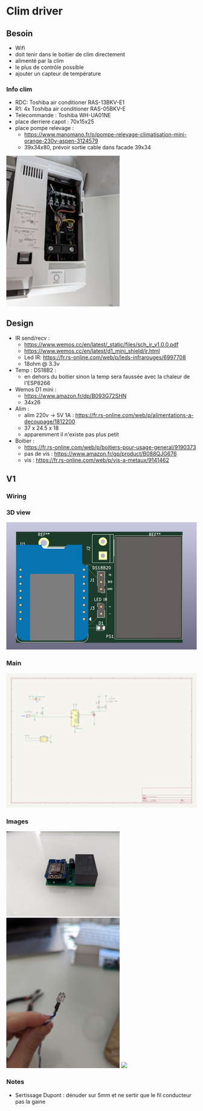 # Clim driver

## Besoin

- Wifi
- doit tenir dans le boitier de clim directement
- alimenté par la clim
- le plus de contrôle possible
- ajouter un capteur de température

### Info clim

- RDC: Toshiba air conditioner RAS-13BKV-E1
- R1: 4x Toshiba air conditioner RAS-05BKV-E
- Telecommande : Toshiba WH-UA01NE
- place derriere capot : 70x15x25
- place pompe relevage :
  - https://www.manomano.fr/p/pompe-relevage-climatisation-mini-orange-230v-aspen-3124579
  - 39x34x80, prévoir sortie cable dans facade 39x34

<img src="pictures/chp-cablage.jpg" width="300">

## Design

- IR send/recv :
  - https://www.wemos.cc/en/latest/_static/files/sch_ir_v1.0.0.pdf
  - https://www.wemos.cc/en/latest/d1_mini_shield/ir.html
  - Led IR: https://fr.rs-online.com/web/p/leds-infrarouges/6997708
  - 18ohm @ 3.3v
- Temp : DS18B2 :
  - en dehors du boitier sinon la temp sera faussée avec la chaleur de l'ESP8266
- Wemos D1 mini :
  - https://www.amazon.fr/dp/B093G72SHN
  - 34x26
- Alim :
  - alim 220v -> 5V 1A : https://fr.rs-online.com/web/p/alimentations-a-decoupage/1812200
  - 37 x 24.5 x 18
  - apparemment il n'existe pas plus petit
- Boitier :
  - https://fr.rs-online.com/web/p/boitiers-pour-usage-general/9190373
  - pas de vis : https://www.amazon.fr/gp/product/B088QJG676
  - vis : https://fr.rs-online.com/web/p/vis-a-metaux/9141462

## V1

### Wiring

### 3D view

![](v1/3dview.png)

### Main

![](v1/schematic.png)

### Images

<img src="v1/pictures/board.jpg" width="300">
<img src="v1/pictures/led.jpg" width="300">
<img src="v1/pictures/prototype-installed" width="300">

### Notes

- Sertissage Dupont : dénuder sur 5mm et ne sertir que le fil conducteur pas la gaine
